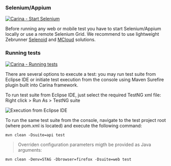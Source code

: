 ### Selenium/Appium

[![Carina - Start Selenium](https://raw.githubusercontent.com/qaprosoft/carina/master/docs/img/video.png)](https://youtu.be/YGXsVoEY74M)

Before running any web or mobile test you have to start Selenium/Appium locally or use a remote Selenium Grid. 
We recommend to use lightweight Zebrunner [Selenoid](https://github.com/zebrunner/selenoid) and [MCloud](https://github.com/zebrunner/mcloud) solutions.

### Running tests

[![Carina - Running tests](http://img.youtube.com/vi/QGHCezE-d-I/0.jpg)](https://youtu.be/QGHCezE-d-I)

There are several options to execute a test: you may run test suite from Eclipse IDE or initiate test execution from the console using Maven Surefire plugin built into Carina framework.

To run test suite from Eclipse IDE, just select the required TestNG xml file: Right click > Run As > TestNG suite

![Execution from Eclipse IDE](img/006-Configuration-and-execution.png)

To run the same test suite from the console, navigate to the test project root (where pom.xml is located) and execute the following command:

```
mvn clean -Dsuite=api test
```

> Overriden configuration parameters migth be provided as Java arguments:
```
mvn clean -Denv=STAG -Dbrowser=firefox -Dsuite=web test
```
